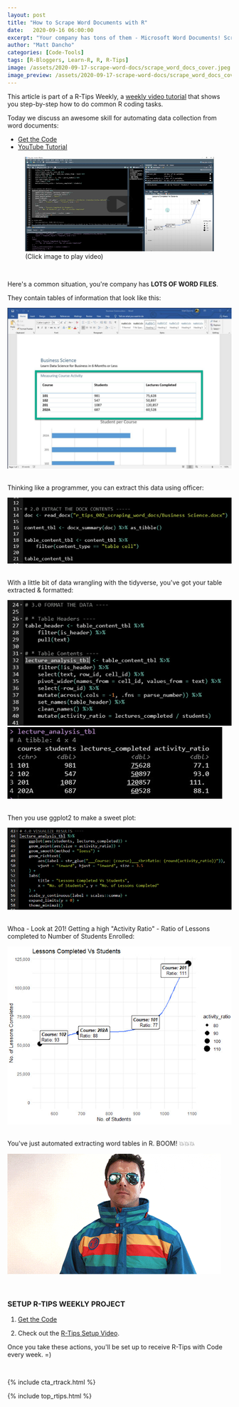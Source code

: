 ```yaml
---
layout: post
title: "How to Scrape Word Documents with R"
date:   2020-09-16 06:00:00
excerpt: "Your company has tons of them - Microsoft Word Documents! Scraping word documents is a powerful technique for extracting data. Let's learn how with R, officer, & tidyverse."
author: "Matt Dancho"
categories: [Code-Tools]
tags: [R-Bloggers, Learn-R, R, R-Tips]
image: /assets/2020-09-17-scrape-word-docs/scrape_word_docs_cover.jpeg
image_preview: /assets/2020-09-17-scrape-word-docs/scrape_word_docs_cover_preview.jpg
---
```



This article is part of a R-Tips Weekly, a [weekly video tutorial](https://mailchi.mp/business-science/r-tips-newsletter) that shows you step-by-step how to do common R coding tasks.

Today we discuss an awesome skill for automating data collection from word documents:

- [Get the Code](https://mailchi.mp/business-science/r-tips-newsletter)
- [YouTube Tutorial](https://youtu.be/JXHVJCg10_c)

<figure class="text-center">
  <a href="https://www.youtube.com/embed/JXHVJCg10_c"><img src="/assets/2020-09-17-scrape-word-docs/video_thumb.jpg" border="0" /></a>
  <figcaption>(Click image to play video)</figcaption>
</figure>

<br>

Here's a common situation, you're company has **LOTS OF WORD FILES**.

They contain tables of information that look like this:
 
 ![Word Tables](/assets/2020-09-17-scrape-word-docs/scrape_word_doc_1.jpg)

<br>
Thinking like a programmer, you can extract this data using officer: 

![](/assets/2020-09-17-scrape-word-docs/scrape_word_doc_2.jpg)

<br>
With a little bit of data wrangling with the tidyverse, you've got your table extracted & formatted:

![](/assets/2020-09-17-scrape-word-docs/format_data_1.jpg)
![](/assets/2020-09-17-scrape-word-docs/format_data_2.jpg)

<br>
Then you use ggplot2 to make a sweet plot: 

![](/assets/2020-09-17-scrape-word-docs/plot_code.jpg)

<br>
Whoa - Look at 201! Getting a high "Activity Ratio" - Ratio of Lessons completed to Number of Students Enrolled: 

![](/assets/2020-09-17-scrape-word-docs/plot.jpg)

<br>
You've just automated extracting word tables in R. BOOM! 💥💥💥

![](/assets/2020-09-17-scrape-word-docs/boom.gif)


<br>

### SETUP R-TIPS WEEKLY PROJECT

1. [Get the Code](https://mailchi.mp/business-science/r-tips-newsletter)

2. Check out the [R-Tips Setup Video](https://youtu.be/F7aYV0RPyD0).

Once you take these actions, you'll be set up to receive R-Tips with Code every week. =)

<br>

{% include cta_rtrack.html %}

{% include top_rtips.html %}
